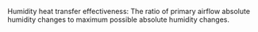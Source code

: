 Humidity heat transfer effectiveness: The ratio of primary airflow absolute humidity changes to maximum possible absolute humidity changes.